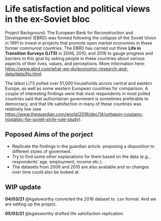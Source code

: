 # Life satisfaction and political views in the ex-Soviet bloc

Project Background: The European Bank for Reconstruction and Development (EBRD) was formed following the collapse of the Soviet Union in 1991 to invest in projects that promote open market economies in these former communist countries. The EBRD has carried out three **Life in Transition Surveys (LiTS)** in 2006, 2010, and 2016 to gauge progress and barriers to this goal by asking people in these countries about various aspects of their lives, values, and perceptions. More information here: https://www.ebrd.com/what-we-do/economic-research-and-data/data/lits.html. 

The latest LiTS polled over 51,000 households across central and eastern Europe, as well as some western European countries for comparison. A couple of interesting findings were that most respondents in most polled countries said that authoritarian government is sometimes preferable to democracy, and that life satisfaction in many of these countries was relatively low (see https://www.theguardian.com/world/2016/dec/14/unhappy-russians-nostalgic-for-soviet-style-rule-study).

## Poposed Aims of the porject

* Replicate the findings in the guardian article. proposing a disposition to different styles of goverment.
 * Try to find some other explanations for them based on the data (e.g., respondents’ age, employment, income etc.). 
* The datasets from 2006 and 2010 are also available and so changes over time could also be looked at.

## WIP update

**04/03/21**
@kgalsworthy converted the 2016 dataset to .csv format. And we are setting up the project.

**05/03/21**
@kgalsworthy drafted life satisfaction replication.
